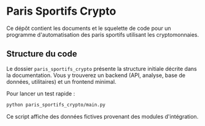 # Paris Sportifs Crypto

Ce dépôt contient les documents et le squelette de code pour un programme d'automatisation des paris sportifs utilisant les cryptomonnaies.

## Structure du code

Le dossier `paris_sportifs_crypto` présente la structure initiale décrite dans la documentation.
Vous y trouverez un backend (API, analyse, base de données, utilitaires) et un frontend minimal.

Pour lancer un test rapide :

```bash
python paris_sportifs_crypto/main.py
```

Ce script affiche des données fictives provenant des modules d'intégration.

